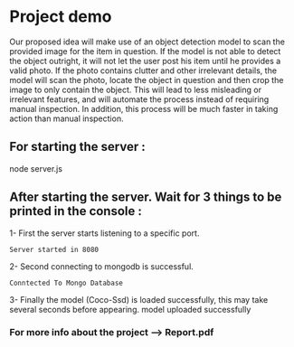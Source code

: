# Project demo
Our proposed idea will make use of an object detection model to scan
the provided image for the item in question. If the model is not able to detect
the object outright, it will not let the user post his item until he provides a
valid photo. If the photo contains clutter and other irrelevant details, the
model will scan the photo, locate the object in question and then crop the
image to only contain the object. This will lead to less misleading or irrelevant
features, and will automate the process instead of requiring manual
inspection. In addition, this process will be much faster in taking action than
manual inspection.


## For starting the server :

node server.js 

## After starting the server. Wait for 3 things to be printed in the console :

1- First the server starts listening to a specific port. 

	Server started in 8080

2- Second connecting to mongodb is successful.
 
	Conntected To Mongo Database

3- Finally the model (Coco-Ssd) is loaded successfully, this may take several seconds before appearing.
	model uploaded successfully


### For more info about the project --> Report.pdf 
